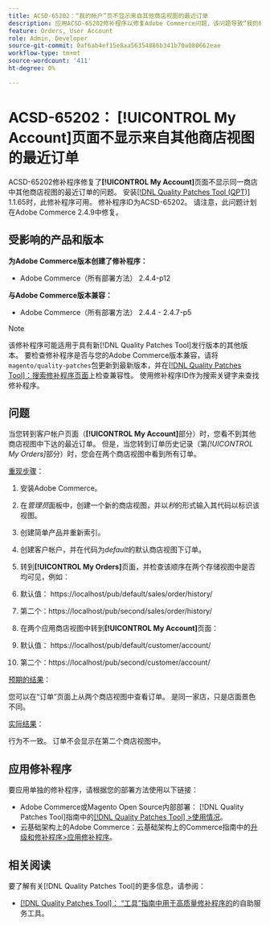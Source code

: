 ```yaml
---
title: ACSD-65202：“我的帐户”页不显示来自其他商店视图的最近订单
description: 应用ACSD-65202修补程序以修复Adobe Commerce问题，该问题导致“我的帐户”页面不显示同一商店中其他商店视图的最近订单。
feature: Orders, User Account
role: Admin, Developer
source-git-commit: 0af6ab4ef15e8aa56354886b341b70a080662eae
workflow-type: tm+mt
source-wordcount: '411'
ht-degree: 0%

---
```



# ACSD-65202： [!UICONTROL My Account]页面不显示来自其他商店视图的最近订单

ACSD-65202修补程序修复了&#x200B;**[!UICONTROL My Account]**&#x200B;页面不显示同一商店中其他商店视图的最近订单的问题。 安装[[!DNL Quality Patches Tool (QPT)]](/help/tools/quality-patches-tool/quality-patches-tool-to-self-serve-quality-patches.md) 1.1.65时，此修补程序可用。 修补程序ID为ACSD-65202。 请注意，此问题计划在Adobe Commerce 2.4.9中修复。

## 受影响的产品和版本

**为Adobe Commerce版本创建了修补程序：**

* Adobe Commerce（所有部署方法） 2.4.4-p12

**与Adobe Commerce版本兼容：**

* Adobe Commerce（所有部署方法） 2.4.4 - 2.4.7-p5

>[!NOTE]
>
>该修补程序可能适用于具有新[!DNL Quality Patches Tool]发行版本的其他版本。 要检查修补程序是否与您的Adobe Commerce版本兼容，请将`magento/quality-patches`包更新到最新版本，并在[[!DNL Quality Patches Tool]：搜索修补程序页面](https://experienceleague.adobe.com/tools/commerce-quality-patches/index.html)上检查兼容性。 使用修补程序ID作为搜索关键字来查找修补程序。

## 问题

当您转到客户帐户页面（**[!UICONTROL My Account]**&#x200B;部分）时，您看不到其他商店视图中下达的最近订单。 但是，当您转到订单历史记录（第&#x200B;*[!UICONTROL My Orders]*&#x200B;部分）时，您会在两个商店视图中看到所有订单。

<u>重现步骤</u>：

1. 安装Adobe Commerce。
1. 在&#x200B;*管理员*&#x200B;面板中，创建一个新的商店视图，并以&#x200B;*秒*&#x200B;的形式输入其代码以标识该视图。
1. 创建简单产品并重新索引。
1. 创建客户帐户，并在代码为&#x200B;*default*&#x200B;的默认商店视图下订单。
1. 转到&#x200B;**[!UICONTROL My Orders]**&#x200B;页面，并检查该顺序在两个存储视图中是否均可见，例如：
1. 默认值： https://localhost/pub/default/sales/order/history/
1. 第二个：https://localhost/pub/second/sales/order/history/

1. 在两个应用商店视图中转到&#x200B;**[!UICONTROL My Account]**&#x200B;页面：
1. 默认值： https://localhost/pub/default/customer/account/
1. 第二个：https://localhost/pub/second/customer/account/

<u>预期的结果</u>：

您可以在“订单”页面上从两个商店视图中查看订单。 是同一家店，只是店面景色不同。

<u>实际结果</u>：

行为不一致。 订单不会显示在第二个商店视图中。

## 应用修补程序

要应用单独的修补程序，请根据您的部署方法使用以下链接：

* Adobe Commerce或Magento Open Source内部部署： [!DNL Quality Patches Tool]指南中的[[!DNL Quality Patches Tool] >使用情况](/help/tools/quality-patches-tool/usage.md)。
* 云基础架构上的Adobe Commerce：云基础架构上的Commerce指南中的[升级和修补程序>应用修补程序](https://experienceleague.adobe.com/docs/commerce-cloud-service/user-guide/develop/upgrade/apply-patches.html)。

## 相关阅读

要了解有关[!DNL Quality Patches Tool]的更多信息，请参阅：

* [[!DNL Quality Patches Tool]： “工具”指南中用于高质量修补程序的](/help/tools/quality-patches-tool/quality-patches-tool-to-self-serve-quality-patches.md)的自助服务工具。
